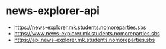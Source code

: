 # news-explorer-api
- https://news-explorer.mk.students.nomoreparties.sbs
- https://www.news-explorer.mk.students.nomoreparties.sbs
- https://api.news-explorer.mk.students.nomoreparties.sbs
